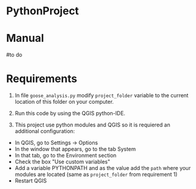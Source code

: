 # PythonProject

# Manual

#to do

# Requirements

1. In file `goose_analysis.py` modify `project_folder` variable to the current location of this folder on your computer.

2. Run this code by using the QGIS python-IDE.

3. This project use python modules and QGIS so it is requiered an additional configuration:

  - In QGIS, go to Settings -> Options
  - In the window that appears, go to the tab System
  - In that tab, go to the Environment section
  - Check the box "Use custom variables"
  - Add a variable PYTHONPATH and as the value add the `path` where your modules are located (same as `project_folder` from requirement 1)
  - Restart QGIS
